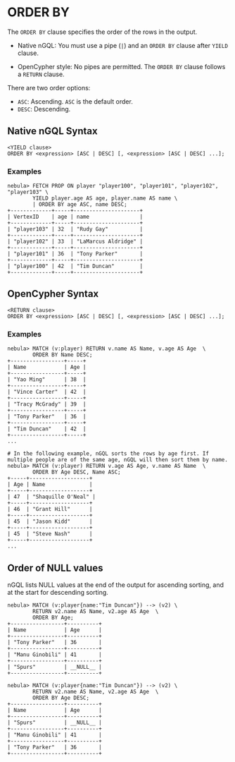 # ORDER BY

The `ORDER BY` clause specifies the order of the rows in the output.

- Native nGQL: You must use a pipe (`|`) and an `ORDER BY` clause after `YIELD` clause.

- OpenCypher style: No pipes are permitted. The `ORDER BY` clause follows a `RETURN` clause.

There are two order options:

* `ASC`: Ascending. `ASC` is the default order.
* `DESC`: Descending.

## Native nGQL Syntax

```ngql
<YIELD clause>
ORDER BY <expression> [ASC | DESC] [, <expression> [ASC | DESC] ...];
```

### Examples

```ngql
nebula> FETCH PROP ON player "player100", "player101", "player102", "player103" \
        YIELD player.age AS age, player.name AS name \
        | ORDER BY age ASC, name DESC;
+-------------+-----+---------------------+
| VertexID    | age | name                |
+-------------+-----+---------------------+
| "player103" | 32  | "Rudy Gay"          |
+-------------+-----+---------------------+
| "player102" | 33  | "LaMarcus Aldridge" |
+-------------+-----+---------------------+
| "player101" | 36  | "Tony Parker"       |
+-------------+-----+---------------------+
| "player100" | 42  | "Tim Duncan"        |
+-------------+-----+---------------------+
```

## OpenCypher Syntax

```ngql
<RETURN clause>
ORDER BY <expression> [ASC | DESC] [, <expression> [ASC | DESC] ...];
```

### Examples

```ngql
nebula> MATCH (v:player) RETURN v.name AS Name, v.age AS Age  \
        ORDER BY Name DESC;
+-----------------+-----+
| Name            | Age |
+-----------------+-----+
| "Yao Ming"      | 38  |
+-----------------+-----+
| "Vince Carter"  | 42  |
+-----------------+-----+
| "Tracy McGrady" | 39  |
+-----------------+-----+
| "Tony Parker"   | 36  |
+-----------------+-----+
| "Tim Duncan"    | 42  |
+-----------------+-----+
...

# In the following example, nGQL sorts the rows by age first. If multiple people are of the same age, nGQL will then sort them by name.
nebula> MATCH (v:player) RETURN v.age AS Age, v.name AS Name  \
        ORDER BY Age DESC, Name ASC;
+-----+-------------------+
| Age | Name              |
+-----+-------------------+
| 47  | "Shaquille O'Neal" |
+-----+-------------------+
| 46  | "Grant Hill"      |
+-----+-------------------+
| 45  | "Jason Kidd"      |
+-----+-------------------+
| 45  | "Steve Nash"      |
+-----+-------------------+
...
```

## Order of NULL values

nGQL lists NULL values at the end of the output for ascending sorting, and at the start for descending sorting.

```ngql
nebula> MATCH (v:player{name:"Tim Duncan"}) --> (v2) \
        RETURN v2.name AS Name, v2.age AS Age  \
        ORDER BY Age;
+-----------------+----------+
| Name            | Age      |
+-----------------+----------+
| "Tony Parker"   | 36       |
+-----------------+----------+
| "Manu Ginobili" | 41       |
+-----------------+----------+
| "Spurs"         | __NULL__ |
+-----------------+----------+

nebula> MATCH (v:player{name:"Tim Duncan"}) --> (v2) \
        RETURN v2.name AS Name, v2.age AS Age  \
        ORDER BY Age DESC;
+-----------------+----------+
| Name            | Age      |
+-----------------+----------+
| "Spurs"         | __NULL__ |
+-----------------+----------+
| "Manu Ginobili" | 41       |
+-----------------+----------+
| "Tony Parker"   | 36       |
+-----------------+----------+
```